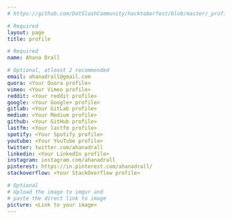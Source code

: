 ```yaml
---
# https://github.com/DotSlashCommunity/hacktoberfest/blob/master/_profile/ksdme.md

# Required
layout: page
title: profile

# Required
name: Ahana Drall

# Optional, atleast 2 recommended
email: ahanadrall@gmail.com
quora: <Your Quora profile>
vimeo: <Your Vimeo profile>
reddit: <Your reddit profile>
google: <Your Google+ profile>
gitlab: <Your GitLab profile>
medium: <Your Medium profile>
github: <Your GitHub profile> 
lastfm: <Your lastfm profile>
spotify: <Your Spotify profile>
youtube: <Your YouTube profile>
twitter: twitter.com/ahanadrall
linkedin: <Your LinkedIn profile>
instagram: instagram.com/ahanadrall
pinterest: https://in.pinterest.com/ahanadrall/
stackoverflow: <Your StackOverflow profile>

# Optional
# Upload the image to imgur and
# paste the direct link to image
picture: <Link to your image>
---
```

